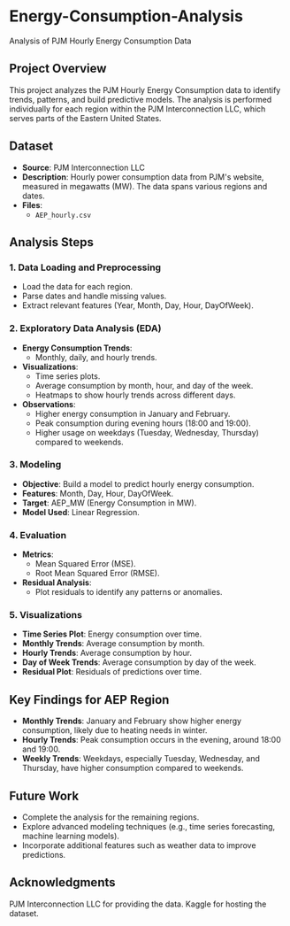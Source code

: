 # Energy-Consumption-Analysis
Analysis of PJM Hourly Energy Consumption Data

## Project Overview
This project analyzes the PJM Hourly Energy Consumption data to identify trends, patterns, and build predictive models. The analysis is performed individually for each region within the PJM Interconnection LLC, which serves parts of the Eastern United States.

## Dataset
- **Source**: PJM Interconnection LLC
- **Description**: Hourly power consumption data from PJM's website, measured in megawatts (MW). The data spans various regions and dates.
- **Files**:
  - `AEP_hourly.csv`
    
## Analysis Steps
### 1. Data Loading and Preprocessing
- Load the data for each region.
- Parse dates and handle missing values.
- Extract relevant features (Year, Month, Day, Hour, DayOfWeek).

### 2. Exploratory Data Analysis (EDA)
- **Energy Consumption Trends**:
  - Monthly, daily, and hourly trends.
- **Visualizations**:
  - Time series plots.
  - Average consumption by month, hour, and day of the week.
  - Heatmaps to show hourly trends across different days.
- **Observations**:
  - Higher energy consumption in January and February.
  - Peak consumption during evening hours (18:00 and 19:00).
  - Higher usage on weekdays (Tuesday, Wednesday, Thursday) compared to weekends.

### 3. Modeling
- **Objective**: Build a model to predict hourly energy consumption.
- **Features**: Month, Day, Hour, DayOfWeek.
- **Target**: AEP_MW (Energy Consumption in MW).
- **Model Used**: Linear Regression.

### 4. Evaluation
- **Metrics**: 
  - Mean Squared Error (MSE).
  - Root Mean Squared Error (RMSE).
- **Residual Analysis**:
  - Plot residuals to identify any patterns or anomalies.

### 5. Visualizations
- **Time Series Plot**: Energy consumption over time.
- **Monthly Trends**: Average consumption by month.
- **Hourly Trends**: Average consumption by hour.
- **Day of Week Trends**: Average consumption by day of the week.
- **Residual Plot**: Residuals of predictions over time.

## Key Findings for AEP Region
- **Monthly Trends**: January and February show higher energy consumption, likely due to heating needs in winter.
- **Hourly Trends**: Peak consumption occurs in the evening, around 18:00 and 19:00.
- **Weekly Trends**: Weekdays, especially Tuesday, Wednesday, and Thursday, have higher consumption compared to weekends.

## Future Work
- Complete the analysis for the remaining regions.
- Explore advanced modeling techniques (e.g., time series forecasting, machine learning models).
- Incorporate additional features such as weather data to improve predictions.


## Acknowledgments
PJM Interconnection LLC for providing the data.
Kaggle for hosting the dataset.
